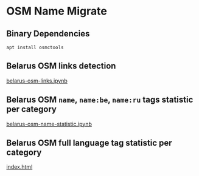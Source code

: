 # OSM Name Migrate

## Binary Dependencies

    apt install osmctools

## Belarus OSM links detection

[belarus-osm-links.ipynb](belarus-osm-links.md)

## Belarus OSM `name`, `name:be`, `name:ru` tags statistic per category

[belarus-osm-name-statistic.ipynb](belarus-osm-name-statistic.md)

## Belarus OSM full language tag statistic per category

[index.html](https://tbicr.github.io/osm-name-migrate/)
